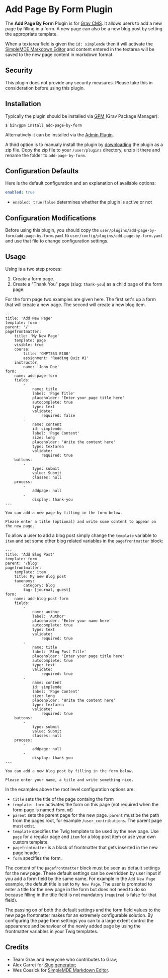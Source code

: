 # Add Page By Form Plugin

The **Add Page By Form** Plugin is for [Grav CMS](http://github.com/getgrav/grav). It allows users to add a new page by filling in a form. A new page can also be a new blog post by setting the appropriate template.

When a textarea field is given the `id: simplemde` then it will activate the [SimpleMDE Markdown Editor](https://github.com/NextStepWebs/simplemde-markdown-editor) and content entered in the textarea will be saved to the new page content in markdown format.

## Security

This plugin does not provide any security measures. Please take this in consideration before using this plugin.

## Installation

Typically the plugin should be installed via [GPM](http://learn.getgrav.org/advanced/grav-gpm) (Grav Package Manager):

```
$ bin/gpm install add-page-by-form
```

Alternatively it can be installed via the [Admin Plugin](http://learn.getgrav.org/admin-panel/plugins).

A third option is to manualy install the plugin by [downloading](https://github.com/bleutzinn/grav-plugin-add-page-by-form/archive/master.zip) the plugin as a zip file. Copy the zip file to your `/user/plugins` directory, unzip it there and rename the folder to `add-page-by-form`.

## Configuration Defaults

Here is the default configuration and an explanation of available options:

```yaml
enabled: true
```
- `enabled: true|false` determines whether the plugin is active or not

## Configuration Modifications

Before using this plugin, you should copy the `user/plugins/add-page-by-form/add-page-by-form.yaml` to `user/config/plugins/add-page-by-form.yaml` and use that file to change configuration settings.

## Usage

Using is a two step proces:

1. Create a form page.
2. Create a "Thank You" page (slug: `thank-you`) as a child page of the form page.

For the form page two examples are given here. The first set's up a form that will create a new page. The second will create a new blog item.

```
---
title: 'Add New Page'
template: form
parent: '/'
pagefrontmatter:
    title: 'My New Page'
    template: page
    visible: true
    course:
        title: 'CMPT363 E100'
        assignment: 'Reading Quiz #1'
    instructor:
        name: 'John Doe'
form:
    name: add-page-form
    fields:
        -
            name: title
            label: 'Page Title'
            placeholder: 'Enter your page title here'
            autocomplete: true
            type: text
            validate:
                required: false
        -
            name: content
            id: simplemde
            label: 'Page Content'
            size: long
            placeholder: 'Write the content here'
            type: textarea
            validate:
                required: true
    buttons:
        -
            type: submit
            value: Submit
            classes: null
    process:
        -
            addpage: null
        -
            display: thank-you
---

You can add a new page by filling in the form below.

Please enter a title (optional) and write some content to appear on the new page.
```

To allow a user to add a blog post simply change the `template` variable to `item` and set some other blog related variables in the `pagefrontmatter` block:

```
---
title: 'Add Blog Post'
template: form
parent: '/blog'
pagefrontmatter:
    template: item
    title: My new Blog post
    taxonomy:
        category: blog
        tag: [journal, guest]
form:
    name: add-blog-post-form
    fields:
        -
            name: author
            label: 'Author'
            placeholder: 'Enter your name here'
            autocomplete: true
            type: text
            validate:
                required: true
        -
            name: title
            label: 'Blog Post Title'
            placeholder: 'Enter your page title here'
            autocomplete: true
            type: text
            validate:
                required: true
        -
            name: content
            id: simplemde
            label: 'Page Content'
            size: long
            placeholder: 'Write the content here'
            type: textarea
            validate:
                required: true
    buttons:
        -
            type: submit
            value: Submit
            classes: null
    process:
        -
            addpage: null
        -
            display: thank-you
---

You can add a new blog post by filling in the form below.

Please enter your name, a title and write something nice.
```
In the examples above the root level configuration options are:
- `title` sets the title of the page containg the form
- `template: form` activates the form on this page (not required when the form page is named `form.md`)
- `parent` sets the parent page for the new page. `parent` must be the path from the pages root, for example `/user_contributions`. The parent page must exist.
- `template` specifies the Twig template to be used by the new page. Use `page` for a regular page and `item` for a blog post item or use your own custom template.
- `pagefrontmatter` is a block of frontmatter that gets inserted in the new page header.
- `form` specifies the form.

The content of the `pagefrontmatter` block must be seen as default settings for the new page. These default settings can be overridden by user input if you add a form field by the same name. For example in the `Add New Page` example, the default title is set to `My New Page`. The user is prompted to enter a title for the new page in the form but does not need to do so because filling in the title field is not mandatory (`required` is false for that field).

The passing on of both the default settings and the form field values to the new page frontmatter makes for an extremely configurable solution. By configuring the page form settings you can to a large extent control the appearence and behaviour of the newly added page by using the frontmatter variables in your Twig templates.


## Credits

- Team Grav and everyone who contributes to Grav;
- Alex Garret for [Slug generator](http://codereview.stackexchange.com/questions/44335/slug-url-generator);
- Wes Cossick for [SimpleMDE Markdown Editor](https://github.com/NextStepWebs/simplemde-markdown-editor).
